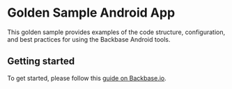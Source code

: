 # Golden Sample Android App
This golden sample provides examples of the code structure, configuration, and best practices for using the Backbase Android tools.

## Getting started
To get started, please follow this [guide on Backbase.io](https://backbase.io/developers/documentation/mobile-devkit/getting-started/set-up-android-development/).
